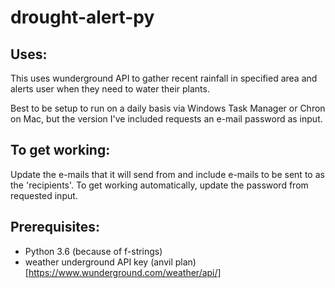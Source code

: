 # drought-alert-py

## Uses:
This uses wunderground API to gather recent rainfall in specified area and alerts user when they need to water their plants.

Best to be setup to run on a daily basis via Windows Task Manager or Chron on Mac, but the version I've included requests an e-mail password as input. 

## To get working:
Update the e-mails that it will send from and include e-mails to be sent to as the 'recipients'.
To get working automatically, update the password from requested input. 

## Prerequisites:
 - Python 3.6 (because of f-strings)
 - weather underground API key (anvil plan)[https://www.wunderground.com/weather/api/]

